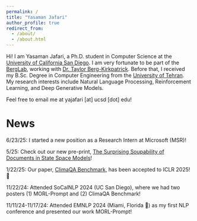 ```yaml
---
permalink: /
title: "Yasaman Jafari"
author_profile: true
redirect_from: 
  - /about/
  - /about.html
---
```


Hi! I am Yasaman Jafari, a Ph.D. student in Computer Science at the [University of California San Diego](https://ucsd.edu/). I am very fortunate to be part of the [BergLab](https://icebergnlp.github.io/), working with [Dr. Taylor Berg-Kirkpatrick](https://cseweb.ucsd.edu//~tberg/). Before that, I received my B.Sc. Degree in Computer Engineering from the [University of Tehran](https://ece.ut.ac.ir/en). My research interests include Natural Language Processing, Reinforcement Learning, and Deep Generative Models. 

Feel free to email me at yajafari [at] ucsd [dot] edu!

News
======
6/23/25: I started a new position as a Research Intern at Microsoft (MSR)!

5/25: Check out our new pre-print, [The Surprising Soupability of Documents in State Space Models](https://arxiv.org/abs/2505.24033)!

1/22/25: Our paper, [ClimaQA Benchmark](https://rose-stl-lab.github.io/GENIE/climaqa.html#), has been accepted to ICLR 2025! :tada:

11/22/24: Attended SoCalNLP 2024 (UC San Diego), where we had two posters (1) MORL-Prompt and (2) ClimaQA Benchmark!

11/11/24-11/17/24: Attended EMNLP 2024 (Miami, Florida :palm_tree:) as my first NLP conference and presented our work MORL-Prompt!

